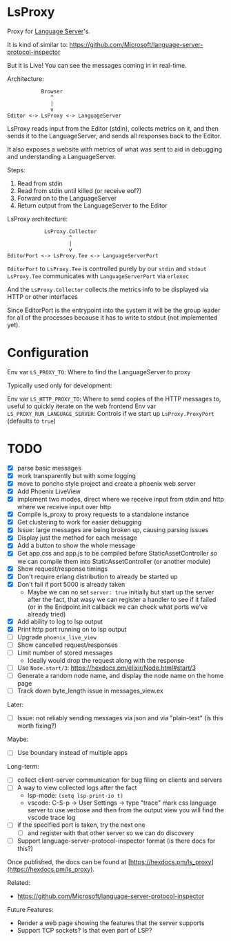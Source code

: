 # LsProxy

Proxy for [Language Server](https://microsoft.github.io/language-server-protocol/)'s.

It is kind of similar to:
https://github.com/Microsoft/language-server-protocol-inspector

But it is Live! You can see the messages coming in in real-time.

Architecture:
```
           Browser
              ^
              |
              v
Editor <-> LsProxy <-> LanguageServer
```

LsProxy reads input from the Editor (stdin), collects metrics on it, and then sends it to the LanguageServer, and sends all responses back to the Editor.

It also exposes a website with metrics of what was sent to aid in debugging and understanding a LanguageServer.

Steps:
1) Read from stdin
2) Read from stdin until killed (or receive eof?)
3) Forward on to the LanguageServer
4) Return output from the LanguageServer to the Editor 

LsProxy architecture:
```
            LsProxy.Collector
                    ^
                    |
                    v
EditorPort <-> LsProxy.Tee <-> LanguageServerPort
```

`EditorPort` to `LsProxy.Tee` is controlled purely by our `stdin` and `stdout`
`LsProxy.Tee` communicates with `LanguageServerPort` via `erlexec`

And the `LsProxy.Collector` collects the metrics info to be displayed via HTTP or other interfaces

Since EditorPort is the entrypoint into the system it will be the group leader for all of the processes because it has to write to stdout (not implemented yet).

# Configuration

Env var `LS_PROXY_TO`: Where to find the LanguageServer to proxy

Typically used only for development:

Env var `LS_HTTP_PROXY_TO`: Where to send copies of the HTTP messages to, useful to quickly iterate on the web frontend
Env var `LS_PROXY_RUN_LANGUAGE_SERVER`: Controls if we start up `LsProxy.ProxyPort` (defaults to `true`)

# TODO

- [x] parse basic messages
- [x] work transparently but with some logging
- [x] move to poncho style project and create a phoenix web server
- [x] Add Phoenix LiveView
- [x] implement two modes, direct where we receive input from stdin and http where we receive input over http
- [x] Compile ls_proxy to proxy requests to a standalone instance
- [x] Get clustering to work for easier debugging
- [x] Issue: large messages are being broken up, causing parsing issues
- [x] Display just the method for each message
- [x] Add a button to show the whole message
- [x] Get app.css and app.js to be compiled before StaticAssetController so we can compile them into StaticAssetController (or another module)
- [x] Show request/response timings
- [x] Don't require erlang distribution to already be started up
- [x] Don't fail if port 5000 is already taken
  - Maybe we can no set `server: true` initially but start up the server after the fact, that wasy we can register a handler to see if it failed (or in the Endpoint.init callback we can check what ports we've already tried)
- [x] Add ability to log to lsp output
- [x] Print http port running on to lsp output
- [ ] Upgrade `phoenix_live_view`
- [ ] Show cancelled request/responses
- [ ] Limit number of stored messages
  - Ideally would drop the request along with the response
- [ ] Use `Node.start/3`: https://hexdocs.pm/elixir/Node.html#start/3
- [ ] Generate a random node name, and display the node name on the home page
- [ ] Track down byte_length issue in messages_view.ex

Later:
- [ ] Issue: not reliably sending messages via json and via "plain-text" (is this worth fixing?)

Maybe:
- [ ] Use boundary instead of multiple apps

Long-term:
- [ ] collect client-server communication for bug filing on clients and servers
- [ ] A way to view collected logs after the fact
  - lsp-mode: `(setq lsp-print-io t)`
  - vscode: C-S-p -> User Settings -> type "trace" mark css language server to use verbose and then from the output view you will find the vscode trace log
- [ ] if the specified port is taken, try the next one
  - [ ] and register with that other server so we can do discovery
- [ ] Support language-server-protocol-inspector format (is there docs for this?)

Once published, the docs can be found at
[https://hexdocs.pm/ls_proxy](https://hexdocs.pm/ls_proxy).

Related:
* https://github.com/Microsoft/language-server-protocol-inspector

Future Features:
* Render a web page showing the features that the server supports
* Support TCP sockets? Is that even part of LSP?
